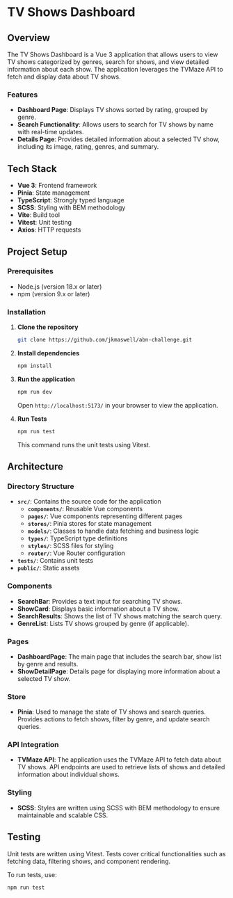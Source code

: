 # TV Shows Dashboard

## Overview

The TV Shows Dashboard is a Vue 3 application that allows users to view TV shows categorized by genres, search for shows, and view detailed information about each show. The application leverages the TVMaze API to fetch and display data about TV shows.

### Features

- **Dashboard Page**: Displays TV shows sorted by rating, grouped by genre.
- **Search Functionality**: Allows users to search for TV shows by name with real-time updates.
- **Details Page**: Provides detailed information about a selected TV show, including its image, rating, genres, and summary.

## Tech Stack

- **Vue 3**: Frontend framework
- **Pinia**: State management
- **TypeScript**: Strongly typed language
- **SCSS**: Styling with BEM methodology
- **Vite**: Build tool
- **Vitest**: Unit testing
- **Axios**: HTTP requests

## Project Setup

### Prerequisites

- Node.js (version 18.x or later)
- npm (version 9.x or later)

### Installation

1. **Clone the repository**

    ```bash
    git clone https://github.com/jkmaswell/abn-challenge.git
    ```

2. **Install dependencies**

    ```bash
    npm install
    ```

3. **Run the application**

    ```bash
    npm run dev
    ```

    Open `http://localhost:5173/` in your browser to view the application.

4. **Run Tests**

    ```bash
    npm run test
    ```

    This command runs the unit tests using Vitest.

## Architecture

### Directory Structure

- **`src/`**: Contains the source code for the application
  - **`components/`**: Reusable Vue components
  - **`pages/`**: Vue components representing different pages
  - **`stores/`**: Pinia stores for state management
  - **`models/`**: Classes to handle data fetching and business logic
  - **`types/`**: TypeScript type definitions
  - **`styles/`**: SCSS files for styling
  - **`router/`**: Vue Router configuration
- **`tests/`**: Contains unit tests
- **`public/`**: Static assets

### Components

- **SearchBar**: Provides a text input for searching TV shows.
- **ShowCard**: Displays basic information about a TV show.
- **SearchResults**: Shows the list of TV shows matching the search query.
- **GenreList**: Lists TV shows grouped by genre (if applicable).

### Pages

- **DashboardPage**: The main page that includes the search bar, show list by genre and results.
- **ShowDetailPage**: Details page for displaying more information about a selected TV show.

### Store

- **Pinia**: Used to manage the state of TV shows and search queries. Provides actions to fetch shows, filter by genre, and update search queries.

### API Integration

- **TVMaze API**: The application uses the TVMaze API to fetch data about TV shows. API endpoints are used to retrieve lists of shows and detailed information about individual shows.

### Styling

- **SCSS**: Styles are written using SCSS with BEM methodology to ensure maintainable and scalable CSS.

## Testing

Unit tests are written using Vitest. Tests cover critical functionalities such as fetching data, filtering shows, and component rendering.

To run tests, use:

```bash
npm run test
```
